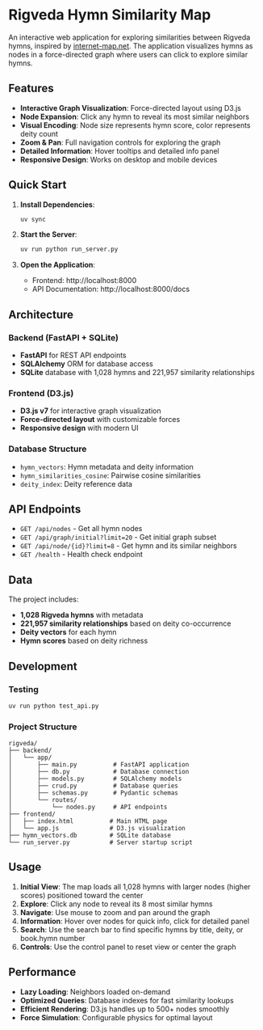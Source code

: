 # Rigveda Hymn Similarity Map

An interactive web application for exploring similarities between Rigveda hymns, inspired by [internet-map.net](https://internet-map.net/). The application visualizes hymns as nodes in a force-directed graph where users can click to explore similar hymns.

## Features

- **Interactive Graph Visualization**: Force-directed layout using D3.js
- **Node Expansion**: Click any hymn to reveal its most similar neighbors
- **Visual Encoding**: Node size represents hymn score, color represents deity count
- **Zoom & Pan**: Full navigation controls for exploring the graph
- **Detailed Information**: Hover tooltips and detailed info panel
- **Responsive Design**: Works on desktop and mobile devices

## Quick Start

1. **Install Dependencies**:
   ```bash
   uv sync
   ```

2. **Start the Server**:
   ```bash
   uv run python run_server.py
   ```

3. **Open the Application**:
   - Frontend: http://localhost:8000
   - API Documentation: http://localhost:8000/docs

## Architecture

### Backend (FastAPI + SQLite)
- **FastAPI** for REST API endpoints
- **SQLAlchemy** ORM for database access
- **SQLite** database with 1,028 hymns and 221,957 similarity relationships

### Frontend (D3.js)
- **D3.js v7** for interactive graph visualization
- **Force-directed layout** with customizable forces
- **Responsive design** with modern UI

### Database Structure
- `hymn_vectors`: Hymn metadata and deity information
- `hymn_similarities_cosine`: Pairwise cosine similarities
- `deity_index`: Deity reference data

## API Endpoints

- `GET /api/nodes` - Get all hymn nodes
- `GET /api/graph/initial?limit=20` - Get initial graph subset
- `GET /api/node/{id}?limit=8` - Get hymn and its similar neighbors
- `GET /health` - Health check endpoint

## Data

The project includes:
- **1,028 Rigveda hymns** with metadata
- **221,957 similarity relationships** based on deity co-occurrence
- **Deity vectors** for each hymn
- **Hymn scores** based on deity richness

## Development

### Testing
```bash
uv run python test_api.py
```

### Project Structure
```
rigveda/
├── backend/
│   └── app/
│       ├── main.py          # FastAPI application
│       ├── db.py            # Database connection
│       ├── models.py        # SQLAlchemy models
│       ├── crud.py          # Database queries
│       ├── schemas.py       # Pydantic schemas
│       └── routes/
│           └── nodes.py     # API endpoints
├── frontend/
│   ├── index.html          # Main HTML page
│   └── app.js              # D3.js visualization
├── hymn_vectors.db         # SQLite database
└── run_server.py           # Server startup script
```

## Usage

1. **Initial View**: The map loads all 1,028 hymns with larger nodes (higher scores) positioned toward the center
2. **Explore**: Click any node to reveal its 8 most similar hymns
3. **Navigate**: Use mouse to zoom and pan around the graph
4. **Information**: Hover over nodes for quick info, click for detailed panel
5. **Search**: Use the search bar to find specific hymns by title, deity, or book.hymn number
6. **Controls**: Use the control panel to reset view or center the graph

## Performance

- **Lazy Loading**: Neighbors loaded on-demand
- **Optimized Queries**: Database indexes for fast similarity lookups
- **Efficient Rendering**: D3.js handles up to 500+ nodes smoothly
- **Force Simulation**: Configurable physics for optimal layout
